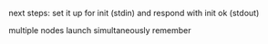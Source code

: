 next steps: set it up for init (stdin) and respond with init ok (stdout)

multiple nodes launch simultaneously remember
